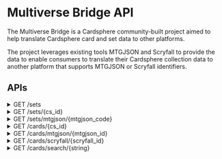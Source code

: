 # Multiverse Bridge API
The Multiverse Bridge is a Cardsphere community-built project aimed to help translate Cardsphere card and set data to other platforms.

The project leverages existing tools MTGJSON and Scryfall to provide the data to enable consumers to translate their Cardsphere collection data to another platform that supports MTGJSON or Scryfall identifiers.

## APIs

<details>
  <summary>GET /sets</summary>
  
  Returns a list of all Cardsphere sets including that set's MTGJSON equivalent code value.
  
  ```
  [{
      "cs_id": 755,
      "cs_name": "10th Edition",
      "mtgjson_code": "10E"
    },
    {
      "cs_id": 756,
      "cs_name": "4th Edition",
      "mtgjson_code": "4ED"
    },
    ...
  ]
  ```
</details>

<details>
  <summary>GET /sets/{cs_id}</summary>
    
  Returns the Cardsphere set specified by the cs_id and a list of the cards in the set.
  
  ```
  {
    "cs_id": 755,
    "cs_name": "10th Edition",
    "mtgjson_code": "10E",
    "cards": [{
      "cs_id": 1,
      "url": "/cards/1",
      "name": "Abundance",
      "edition": "10th Edition",
      "is_foil": true,
      "mtgjson_id": "1669af17-d287-5094-b005-4b143441442f",
      "scryfall_id": "46184f97-d5c9-4a98-9fd9-e19057ce9b7e",
      "collector_number": "249"
    },
    ...
    ]
  }
  ```
</details>

<details>
  <summary>GET /sets/mtgjson/{mtgjson_code}</summary>
  
  Returns the Cardsphere set specified by the MTGJSON set code and a list of the cards in the set.
  ```
  {
    "cs_id": 755,
    "cs_name": "10th Edition",
    "mtgjson_code": "10E",
    "cards": [{
      "edition": "10th Edition",
          "name": "Abundance",
          "collector_number": "249",
          "cs_id": 1,
          "is_foil": true,
          "mtgjson_id": "1669af17-d287-5094-b005-4b143441442f",
          "url": "/cards/1",
          "scryfall_id": "46184f97-d5c9-4a98-9fd9-e19057ce9b7e"
    },
    ...
    ]
  }
  ```
</details>

<details>
  <summary>GET /cards/{cs_id}</summary>
  
  Returns the Cardsphere card details specified by the cs_id.
  
  `includeRelatedPrintings` (bool, optional) - Query parameter to include the other printings of the specified card. 
  
  ```
  {
    "cs_id": 1,
    "url": "/cards/1",
    "name": "Abundance",
    "edition": "10th Edition",
    "is_foil": true,
    "mtgjson_id": "1669af17-d287-5094-b005-4b143441442f",
    "scryfall_id": "46184f97-d5c9-4a98-9fd9-e19057ce9b7e",
    "collector_number": "249",
    "related_printings": [{
      "edition": "10th Edition",
        "name": "Abundance",
        "collector_number": "249",
        "cs_id": 2,
        "is_foil": false,
        "mtgjson_id": "1669af17-d287-5094-b005-4b143441442f",
        "url": "/cards/2",
        "scryfall_id": "46184f97-d5c9-4a98-9fd9-e19057ce9b7e"
    },
    {
        "edition": "Commander 2017",
        "name": "Abundance",
        "collector_number": "145",
        "cs_id": 50776,
        "is_foil": false,
        "mtgjson_id": "7e89befa-00f2-5326-a98d-70c5a54f0bea",
        "url": "/cards/50776",
        "scryfall_id": "7f3fff7e-f34d-4a99-a805-bd66c4e9f0cb"
    },
    ...
    ]
  }
  ```
</details>

<details>
  <summary>GET /cards/mtgjson/{mtgjson_id}</summary>
  
  Returns the Cardsphere card details specified by the MTGJSON Id.
  ```
  {
    "cs_id": 1,
    "url": "",
    "name": "Abundance",
    "edition": "10th Edition",
    "is_foil": true,
    "mtgjson_id": "",
    "scryfall_id": "",
    "collector_number": ""
  }
  ```
</details>

<details>
  <summary>GET /cards/scryfall/{scryfall_id}</summary>
  
  Returns the Cardsphere card details specified by the Scryfall Id.
  ```
  {
    "cs_id": 1,
    "url": "",
    "name": "Abundance",
    "edition": "10th Edition",
    "is_foil": true,
    "mtgjson_id": "",
    "scryfall_id": "",
    "collector_number": ""
  }
  ```
</details>

<details>
  <summary>GET /cards/search/{string}</summary>
  
  Returns the Cardsphere card details of the card whose name best matches the search string provided.
  ```
  {
    "cs_id": 1,
    "url": "",
    "name": "Abundance",
    "edition": "10th Edition",
    "is_foil": true,
    "mtgjson_id": "",
    "scryfall_id": "",
    "collector_number": ""
  }
  ```
</details>

